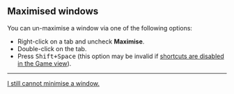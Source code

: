 ## Maximised windows
You can un-maximise a window via one of the following options:

- Right-click on a tab and uncheck **Maximise**.
- Double-click on the tab.
- Press <kbd>Shift+Space</kbd> (this option may be invalid if [shortcuts are disabled in the Game view](../Play%20Mode/Disable%20Shortcuts.md)).

---
[I still cannot minimise a window.](Resetting%20Windows.md)

